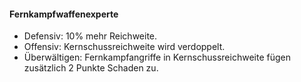 #### Fernkampfwaffenexperte

* Defensiv: 10% mehr Reichweite.
* Offensiv: Kernschussreichweite wird verdoppelt.
* Überwältigen: Fernkampfangriffe in Kernschussreichweite fügen zusätzlich 2 Punkte Schaden zu.
